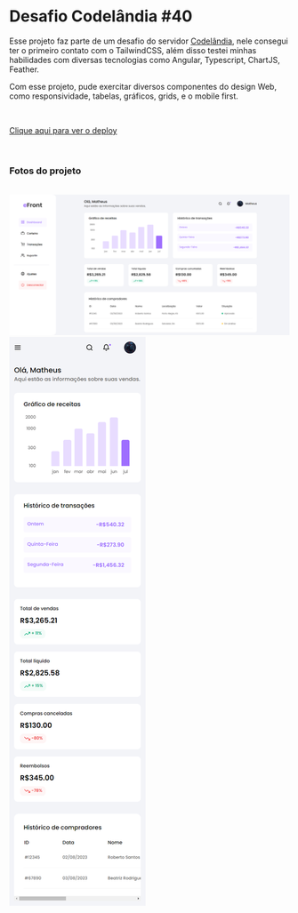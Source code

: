 <h1>Desafio Codelândia #40</h1>

<p>Esse projeto faz parte de um desafio do servidor <a href="https://discord.gg/UuRXP4zTJ5" target="_blank">Codelândia</a>, nele consegui ter o primeiro contato com o TailwindCSS, além disso testei minhas habilidades com diversas tecnologias como Angular, Typescript, ChartJS, Feather.<p>

<p>Com esse projeto, pude exercitar diversos componentes do design Web, como responsividade, tabelas, gráficos, grids, e o mobile first.</p><br>

<a href="https://mats057.github.io/codelandia40/" target="_blank">Clique aqui para ver o deploy</a>

<br>
<h3>Fotos do projeto</h3><br>

<img src="src/assets/desafio40.png">
<img src="src/assets/desafio40mobile.png">


